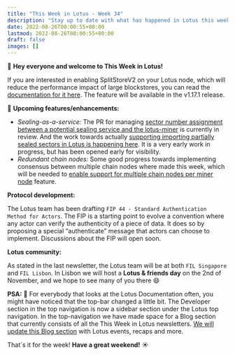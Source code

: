 ```yaml
---
title: "This Week in Lotus - Week 34"
description: "Stay up to date with what has happened in Lotus this week"
date: 2022-08-26T00:00:55+00:00
lastmod: 2022-08-26T00:00:55+00:00
draft: false
images: []
---
```


:wave: **Hey everyone and welcome to This Week in Lotus!**

If you are interested in enabling SplitStoreV2 on your Lotus node, which will reduce the performance impact of large blockstores, you can read the [documentation for it here](https://lotus.filecoin.io/lotus/manage/chain-management/#splitstore). The feature will be available in the v1.17.1 release.

:rocket: **Upcoming features/enhancements:**
- *Sealing-as-a-service:* The PR for managing [sector number assignment between a potential sealing service and the lotus-miner](https://github.com/filecoin-project/lotus/pull/9183) is currently in review. And the work towards actually [supporting importing partially sealed sectors in Lotus is happening here](https://github.com/filecoin-project/lotus/pull/9210). It is a very early work in progress, but has been opened early for visibility.
- *Redundant chain nodes:* Some good progress towards implementing consensus between multiple chain nodes where made this week, which will be needed to [enable support for multiple chain nodes per miner node](https://github.com/filecoin-project/lotus/issues/9130) feature.

**Protocol development:**

The Lotus team has been drafting `FIP 44 - Standard Authentication Method for Actors`. The FIP is a starting point to evolve a convention where any actor can verify the authenticity of a piece of data. It does so by proposing a special “authenticate” message that actors can choose to implement. Discussions about the FIP will open soon.

**Lotus community:**

As stated in the last newsletter, the Lotus team will be at both `FIL Singapore` and `FIL Lisbon`. In Lisbon we will host a **Lotus & friends day** on the 2nd of November, and we hope to see many of you there :smile:

**PSA:** :page_with_curl: For everybody that looks at the Lotus Documentation often, you might have noticed that the top-bar changed a little bit. The Developer section in the top navigation is now a sidebar section under the Lotus top navigation. In the top-navigation we have made space for a Blog section that currently consists of all the This Week in Lotus newsletters. [We will update this Blog section](https://lotus.filecoin.io/blog/) with Lotus events, recaps and more.

That´s it for the week! **Have a great weekend!** :sunny: